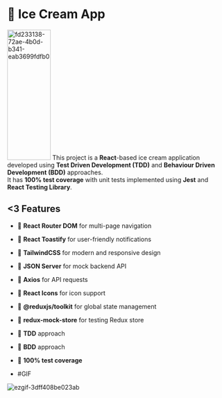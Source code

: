 # 🍦 Ice Cream App
<img width="100" height="300" alt="fd233138-72ae-4b0d-b341-eab3699fdfb0" src="https://github.com/user-attachments/assets/3d25e132-8b6b-4f7c-b6b8-f65253e6ad4f" /> This project is a **React**-based ice cream application developed using **Test Driven Development (TDD)** and **Behaviour Driven Development (BDD)** approaches.  
It has **100% test coverage** with unit tests implemented using **Jest** and **React Testing Library**.

## <3 Features

- 🍦 **React Router DOM** for multi-page navigation  
- 🍦 **React Toastify** for user-friendly notifications  
- 🍦 **TailwindCSS** for modern and responsive design  
- 🍦 **JSON Server** for mock backend API  
- 🍦 **Axios** for API requests  
- 🍦 **React Icons** for icon support  
- 🍦 **@reduxjs/toolkit** for global state management  
- 🍦 **redux-mock-store** for testing Redux store  
- 🍦 **TDD** approach  
- 🍦 **BDD** approach  
- 🍦 **100% test coverage**

- #GIF

![ezgif-3dff408be023ab](https://github.com/user-attachments/assets/51565508-6883-4475-922e-aff89263db3f)




